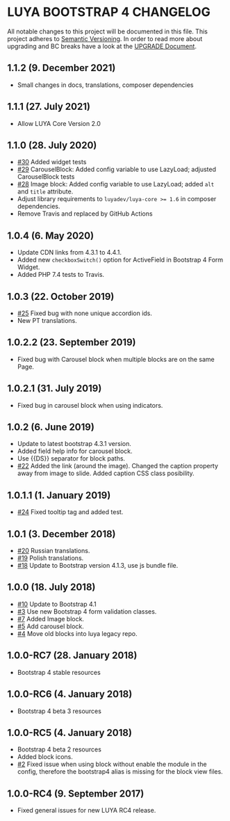 # LUYA BOOTSTRAP 4 CHANGELOG

All notable changes to this project will be documented in this file. This project adheres to [Semantic Versioning](http://semver.org/).
In order to read more about upgrading and BC breaks have a look at the [UPGRADE Document](UPGRADE.md).

## 1.1.2 (9. December 2021)

+ Small changes in docs, translations, composer dependencies

## 1.1.1 (27. July 2021)

+ Allow LUYA Core Version 2.0

## 1.1.0 (28. July 2020)

+ [#30](https://github.com/luyadev/luya-bootstrap4/pull/30) Added widget tests
+ [#29](https://github.com/luyadev/luya-bootstrap4/pull/29) CarouselBlock: Added config variable to use LazyLoad; adjusted CarouselBlock tests
+ [#28](https://github.com/luyadev/luya-bootstrap4/issues/28) Image block: Added config variable to use LazyLoad; added `alt` and `title` attribute.
+ Adjust library requirements to `luyadev/luya-core >= 1.6` in composer dependencies.
+ Remove Travis and replaced by GitHub Actions

## 1.0.4 (6. May 2020)

+ Update CDN links from 4.3.1 to 4.4.1.
+ Added new `checkboxSwitch()` option for ActiveField in Bootstrap 4 Form Widget.
+ Added PHP 7.4 tests to Travis.

## 1.0.3 (22. October 2019)

+ [#25](https://github.com/luyadev/luya-bootstrap4/pull/26) Fixed bug with none unique accordion ids.
+ New PT translations.

## 1.0.2.2 (23. September 2019)

+ Fixed bug with Carousel block when multiple blocks are on the same Page.

## 1.0.2.1 (31. July 2019)

+ Fixed bug in carousel block when using indicators.

## 1.0.2 (6. June 2019)

+ Update to latest bootstrap 4.3.1 version.
+ Added field help info for carousel block.
+ Use {{DS}} separator for block paths.
+ [#22](https://github.com/luyadev/luya-bootstrap4/issues/22) Added the link (around the image). Changed the caption property away from image to slide. Added caption CSS class posibility.

## 1.0.1.1 (1. January 2019)

+ [#24](https://github.com/luyadev/luya-bootstrap4/issues/24) Fixed tooltip tag and added test.

## 1.0.1 (3. December 2018)

+ [#20](https://github.com/luyadev/luya-bootstrap4/pull/20) Russian translations.
+ [#19](https://github.com/luyadev/luya-bootstrap4/pull/19) Polish translations.
+ [#18](https://github.com/luyadev/luya-bootstrap4/issues/18) Update to Bootstrap version 4.1.3, use js bundle file.

## 1.0.0 (18. July 2018)

+ [#10](https://github.com/luyadev/luya-bootstrap4/issues/10) Update to Bootstrap 4.1
+ [#3](https://github.com/luyadev/luya-bootstrap4/issues/3) Use new Bootstrap 4 form validation classes.
+ [#7](https://github.com/luyadev/luya-bootstrap4/issues/7) Added Image block.
+ [#5](https://github.com/luyadev/luya-bootstrap4/issues/5) Add carousel block.
+ [#4](https://github.com/luyadev/luya-bootstrap4/issues/4) Move old blocks into luya legacy repo.

## 1.0.0-RC7 (28. January 2018)

+ Bootstrap 4 stable resources

## 1.0.0-RC6 (4. January 2018)

+ Bootstrap 4 beta 3 resources

## 1.0.0-RC5 (4. January 2018)

+ Bootstrap 4 beta 2 resources
+ Added block icons.
+ [#2](https://github.com/luyadev/luya-bootstrap4/issues/2) Fixed issue when using block without enable the module in the config, therefore the bootstrap4 alias is missing for the block view files.

## 1.0.0-RC4 (9. September 2017)

+ Fixed general issues for new LUYA RC4 release.
